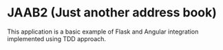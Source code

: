 JAAB2 (Just another address book)
=================================

This application is a basic example of Flask and Angular integration implemented using TDD approach. 